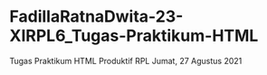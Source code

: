 # FadillaRatnaDwita-23-XIRPL6_Tugas-Praktikum-HTML
Tugas Praktikum HTML Produktif RPL Jumat, 27 Agustus 2021
